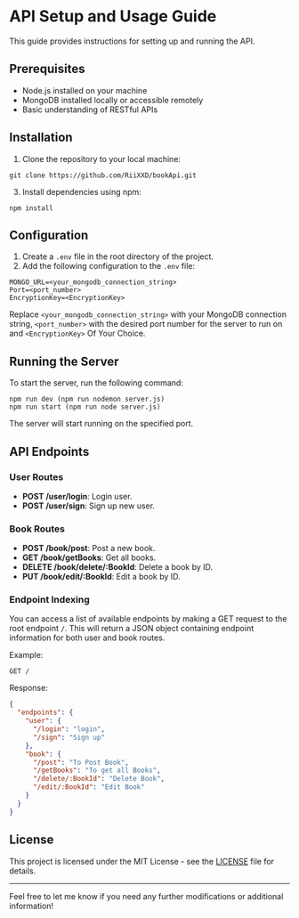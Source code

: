 
# API Setup and Usage Guide

This guide provides instructions for setting up and running the API.

## Prerequisites

- Node.js installed on your machine
- MongoDB installed locally or accessible remotely
- Basic understanding of RESTful APIs

## Installation

1. Clone the repository to your local machine:

```
git clone https://github.com/RiiXXD/bookApi.git
```

3. Install dependencies using npm:

```
npm install
```

## Configuration

1. Create a `.env` file in the root directory of the project.
2. Add the following configuration to the `.env` file:

```
MONGO_URL=<your_mongodb_connection_string>
Port=<port_number>
EncryptionKey=<EncryptionKey>
```

Replace `<your_mongodb_connection_string>` with your MongoDB connection string, `<port_number>` with the desired port number for the server to run on and `<EncryptionKey>` Of Your Choice.

## Running the Server

To start the server, run the following command:

```
npm run dev (npm run nodemon server.js)
npm run start (npm run node server.js)

```

The server will start running on the specified port.

## API Endpoints

### User Routes

- **POST /user/login**: Login user.
- **POST /user/sign**: Sign up new user.

### Book Routes

- **POST /book/post**: Post a new book.
- **GET /book/getBooks**: Get all books.
- **DELETE /book/delete/:BookId**: Delete a book by ID.
- **PUT /book/edit/:BookId**: Edit a book by ID.

### Endpoint Indexing

You can access a list of available endpoints by making a GET request to the root endpoint `/`. This will return a JSON object containing endpoint information for both user and book routes.

Example:

```
GET /
```

Response:

```json
{
  "endpoints": {
    "user": {
      "/login": "login",
      "/sign": "Sign up"
    },
    "book": {
      "/post": "To Post Book",
      "/getBooks": "To get all Books",
      "/delete/:BookId": "Delete Book",
      "/edit/:BookId": "Edit Book"
    }
  }
}
```

## License

This project is licensed under the MIT License - see the [LICENSE](LICENSE) file for details.

---

Feel free to let me know if you need any further modifications or additional information!
